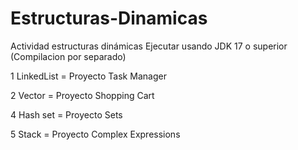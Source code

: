 # Estructuras-Dinamicas
Actividad estructuras dinámicas
Ejecutar usando JDK 17 o superior (Compilacion por separado)

1 LinkedList = Proyecto Task Manager

2 Vector = Proyecto Shopping Cart

4 Hash set = Proyecto Sets

5 Stack = Proyecto Complex Expressions
